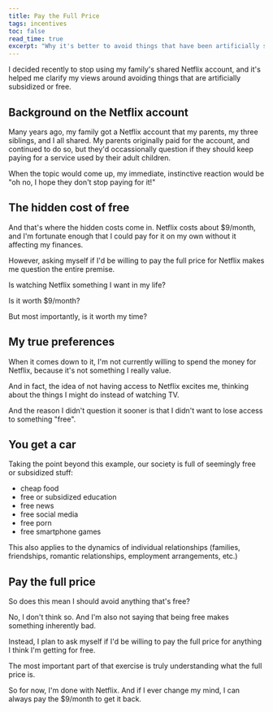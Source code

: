 ```yaml
---
title: Pay the Full Price
tags: incentives
toc: false
read_time: true
excerpt: "Why it's better to avoid things that have been artificially subsidized"
---
```


I decided recently to stop using my family's shared Netflix account, and it's helped me clarify my views around avoiding things that are artificially subsidized or free.

## Background on the Netflix account
Many years ago, my family got a Netflix account that my parents, my three siblings, and I all shared. My parents originally paid for the account, and continued to do so, but they'd occassionally question if they should keep paying for a service used by their adult children.

When the topic would come up, my immediate, instinctive reaction would be "oh no, I hope they don't stop paying for it!"

## The hidden cost of free
And that's where the hidden costs come in. Netflix costs about $9/month, and I'm fortunate enough that I could pay for it on my own without it affecting my finances.

However, asking myself if I'd be willing to pay the full price for Netflix makes me question the entire premise.

Is watching Netflix something I want in my life?

Is it worth $9/month?

But most importantly, is it worth my time?

## My true preferences
When it comes down to it, I'm not currently willing to spend the money for Netflix, because it's not something I really value.

And in fact, the idea of not having access to Netflix excites me, thinking about the things I might do instead of watching TV.

And the reason I didn't question it sooner is that I didn't want to lose access to something "free".

## You get a car
Taking the point beyond this example, our society is full of seemingly free or subsidized stuff:
  * cheap food
  * free or subsidized education
  * free news
  * free social media
  * free porn
  * free smartphone games

This also applies to the dynamics of individual relationships (families, friendships, romantic relationships, employment arrangements, etc.)

## Pay the full price
So does this mean I should avoid anything that's free?

No, I don't think so. And I'm also not saying that being free makes something inherently bad.

Instead, I plan to ask myself if I'd be willing to pay the full price for anything I think I'm getting for free.

The most important part of that exercise is truly understanding what the full price is.

So for now, I'm done with Netflix. And if I ever change my mind, I can always pay the $9/month to get it back.
